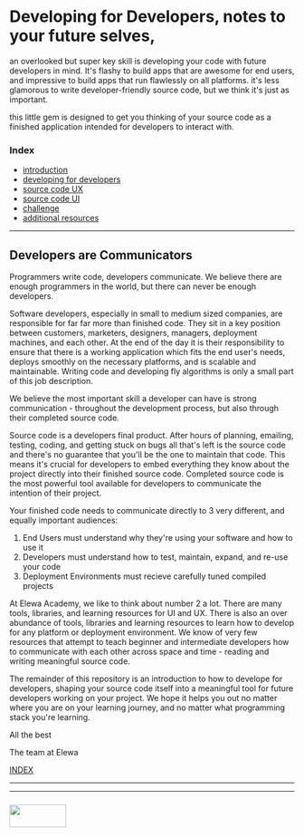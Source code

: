 # Developing for Developers, notes to your future selves, 

an overlooked but super key skill is developing your code with future developers in mind.  It's flashy to build apps that are awesome for end users, and impressive to build apps that run flawlessly on all platforms.  it's less glamorous to write developer-friendly source code, but we think it's just as important.

this little gem is designed to get you thinking of your source code as a finished application intended for developers to interact with.

### Index
* [introduction](#developers-are-communicators)
* [developing for developers](./1-developing-for-developers.md)
* [source code UX](./2-source-code-UX.md)
* [source code UI](./3-source-code-UI.md)
* [challenge](./4-challenge.md)
* [additional resources](./5-additional-resources.md)

___

## Developers are Communicators

Programmers write code, developers communicate.  We believe there are enough programmers in the world, but there can never be enough developers. 

Software developers, especially in small to medium sized companies, are responsible for far far more than finished code.  They sit in a key position between customers, marketers, designers, managers, deployment machines, and each other.  At the end of the day it is their responsibility to ensure that there is a working application which fits the end user's needs, deploys smoothly on the necessary platforms, and is scalable and maintainable.  Writing code and developing fly algorithms is only a small part of this job description.

We believe the most important skill a developer can have is strong communication - throughout the development process, but also through their completed source code. 

Source code is a developers final product.  After hours of planning, emailing, testing, coding, and getting stuck on bugs all that's left is the source code and there's no guarantee that you'll be the one to maintain that code.  This means it's crucial for developers to embed everything they know about the project directly into their finished source code. Completed source code is the most powerful tool available for developers to communicate the intention of their project. 

Your finished code needs to communicate directly to 3 very different, and equally important audiences:
1. End Users must understand why they're using your software and how to use it
2. Developers must understand how to test, maintain, expand, and re-use your code
3. Deployment Environments must recieve carefully tuned compiled projects

At Elewa Academy, we like to think about number 2 a lot.  There are many tools, libraries, and learning resources for UI and UX.  There is also an over abundance of tools, libraries and learning resources to learn how to develop for any platform or deployment environment.  We know of very few resources that attempt to teach beginner and intermediate developers how to communicate with each other across space and time - reading and writing meaningful source code.

The remainder of this repository is an introduction to how to develope for developers, shaping your source code itself into a meaningful tool for future developers working on your project. We hope it helps you out no matter where you are on your learning journey, and no matter what programming stack you're learning.

All the best

The team at Elewa



[INDEX](#index)
___
___
### <a href="http://elewa.education" target="_blank"><img src="https://user-images.githubusercontent.com/18554853/34921062-506450ae-f97d-11e7-875f-6feeb26ad72d.png" width="100" height="40"/></a>
